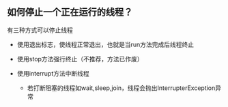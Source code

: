 ## 如何停止一个正在运行的线程？

有三种方式可以停止线程

- 使用退出标志，使线程正常退出，也就是当run方法完成后线程终止

- 使用stop方法强行终止（不推荐，方法已作废）

- 使用interrupt方法中断线程

  - 若打断阻塞的线程如wait,sleep,join，线程会抛出InterrupterException异常

    







